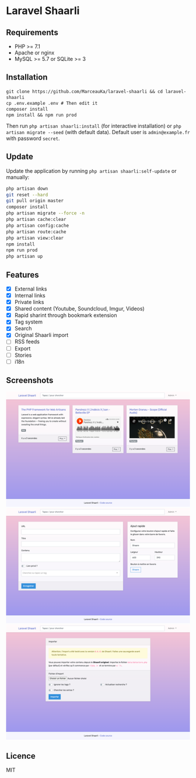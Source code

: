# Laravel Shaarli

## Requirements

- PHP >= 7.1
- Apache or nginx
- MySQL >= 5.7 or SQLite >= 3

## Installation

```
git clone https://github.com/MarceauKa/laravel-shaarli && cd laravel-shaarli
cp .env.example .env # Then edit it
composer install
npm install && npm run prod
```

Then run `php artisan shaarli:install` (for interactive installation) or `php artisan migrate --seed` (with default data).
Default user is `admin@example.fr` with password `secret`.

## Update

Update the application by running `php artisan shaarli:self-update` or manually:

```bash
php artisan down
git reset --hard
git pull origin master
composer install
php artisan migrate --force -n
php artisan cache:clear
php artisan config:cache
php artisan route:cache
php artisan view:clear
npm install
npm run prod
php artisan up
```

## Features

- [x] External links
- [x] Internal links
- [x] Private links
- [x] Shared content (Youtube, Soundcloud, Imgur, Videos)
- [x] Rapid sharint through bookmark extension
- [x] Tag system
- [x] Search
- [x] Original Shaarli import
- [ ] RSS feeds
- [ ] Export
- [ ] Stories
- [ ] i18n

## Screenshots

![Homepage](/resources/screenshots/homepage.png?raw=true "Homepage")
![Form](/resources/screenshots/form.png?raw=true "Add link")
![Import](/resources/screenshots/import.png?raw=true "Import")

## Licence

MIT

